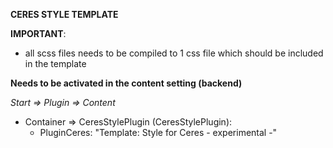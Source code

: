 **CERES STYLE TEMPLATE**

**IMPORTANT**:

- all scss files needs to be compiled to 1 css file which should be included in the template 

**Needs to be activated in the content setting (backend)**

*Start => Plugin => Content*

- Container => CeresStylePlugin (CeresStylePlugin): 
	- PluginCeres: "Template: Style for Ceres - experimental -"
